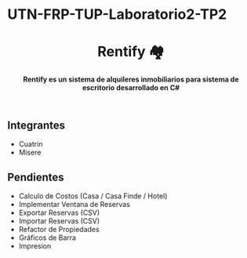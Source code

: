 # UTN-FRP-TUP-Laboratorio2-TP2

<header>
    <h1>Rentify 🏘</h1>
    <h4>Rentify es un sistema de alquileres inmobiliarios para sistema de escritorio desarrollado en C# </h4>
</header>
<main>
    <h2>Integrantes</h2>
    <ul>
        <li>
            Cuatrin
        </li>
        <li>
            Misere
        </li>
    </ul>
</main>

<footer>
    <h2>Pendientes</h2>
    <ul>
        <li>
            Calculo de Costos (Casa / Casa Finde / Hotel)
        </li>
        <li>
            Implementar Ventana de Reservas
        </li>
        <li>
            Exportar Reservas (CSV)
        </li>
        <li>
            Importar Reservas (CSV)
        </li>
        <li>
            Refactor de Propiedades
        </li>
        <li>
            Gráficos de Barra
        </li>
        <li>
            Impresion
        </li>
    </ul>
</footer>